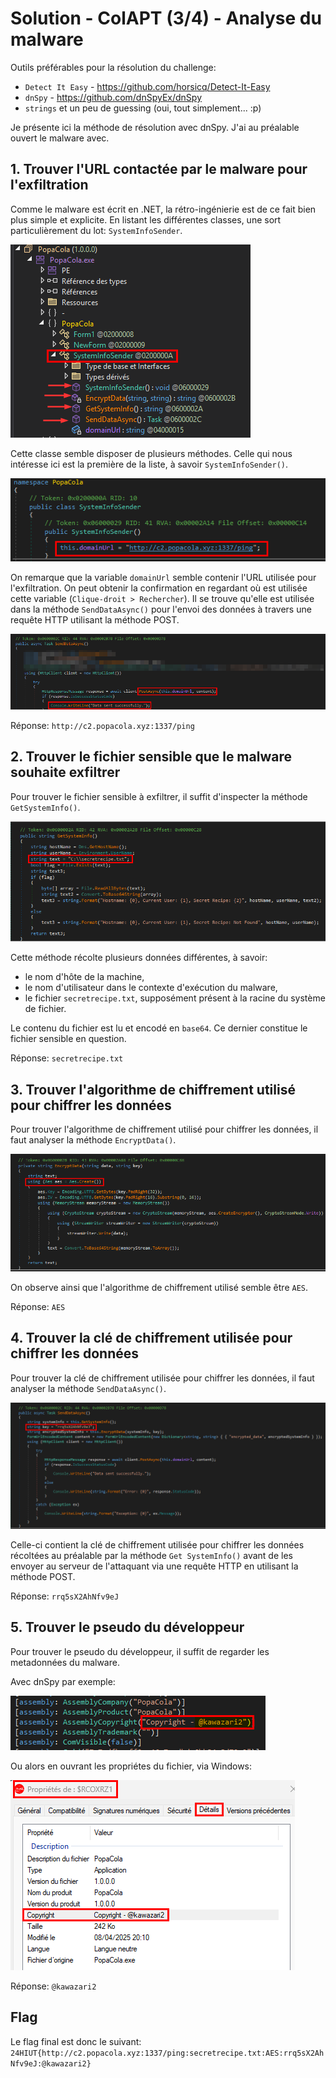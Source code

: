 # Solution - ColAPT (3/4) - Analyse du malware
Outils préférables pour la résolution du challenge:
- `Detect It Easy` - https://github.com/horsicq/Detect-It-Easy
- `dnSpy` - https://github.com/dnSpyEx/dnSpy
- `strings` et un peu de guessing (oui, tout simplement... :p)

Je présente ici la méthode de résolution avec dnSpy. J'ai au préalable ouvert le malware avec.

## 1. Trouver l'URL contactée par le malware pour l'exfiltration

Comme le malware est écrit en .NET, la rétro-ingénierie est de ce fait bien plus simple et explicite. En listant les différentes classes, une sort particulièrement du lot: `SystemInfoSender`.

![](assets/method-of-interest.png)

Cette classe semble disposer de plusieurs méthodes. Celle qui nous intéresse ici est la première de la liste, à savoir `SystemInfoSender()`. 

![](assets/url.png)

On remarque que la variable `domainUrl` semble contenir l'URL utilisée pour l'exfiltration. On peut obtenir la confirmation en regardant où est utilisée cette variable (`Clique-droit > Rechercher`). Il se trouve qu'elle est utilisée dans la méthode `SendDataAsync()` pour l'envoi des données à travers une requête HTTP utilisant la méthode POST.

![](assets/url-confirmation.png)

Réponse: `http://c2.popacola.xyz:1337/ping` 

## 2. Trouver le fichier sensible que le malware souhaite exfiltrer

Pour trouver le fichier sensible à exfiltrer, il suffit d'inspecter la méthode `GetSystemInfo()`.

![](assets/sensitive-file.png)

Cette méthode récolte plusieurs données différentes, à savoir:
- le nom d'hôte de la machine,
- le nom d'utilisateur dans le contexte d'exécution du malware,
- le fichier `secretrecipe.txt`, supposément présent à la racine du système de fichier.

Le contenu du fichier est lu et encodé en `base64`. Ce dernier constitue le fichier sensible en question.

Réponse: `secretrecipe.txt`

## 3. Trouver l'algorithme de chiffrement utilisé pour chiffrer les données

Pour trouver l'algorithme de chiffrement utilisé pour chiffrer les données, il faut analyser la méthode `EncryptData()`.

![](assets/encryption-algo.png)

On observe ainsi que l'algorithme de chiffrement utilisé semble être `AES`.

Réponse: `AES`

## 4. Trouver la clé de chiffrement utilisée pour chiffrer les données

Pour trouver la clé de chiffrement utilisée pour chiffrer les données, il faut analyser la méthode `SendDataAsync()`.

![](assets/encryption-key.png)

Celle-ci contient la clé de chiffrement utilisée pour chiffrer les données récoltées au préalable par la méthode `Get SystemInfo()` avant de les envoyer au serveur de l'attaquant via une requête HTTP en utilisant la méthode POST.

Réponse: `rrq5sX2AhNfv9eJ`

## 5. Trouver le pseudo du développeur

Pour trouver le pseudo du développeur, il suffit de regarder les metadonnées du malware. 

Avec dnSpy par exemple:

![](assets/username-developper.png)

Ou alors en ouvrant les propriétes du fichier, via Windows:

![](assets/username-developper-2.png)

Réponse: `@kawazari2`

## Flag

Le flag final est donc le suivant: `24HIUT{http://c2.popacola.xyz:1337/ping:secretrecipe.txt:AES:rrq5sX2AhNfv9eJ:@kawazari2}`